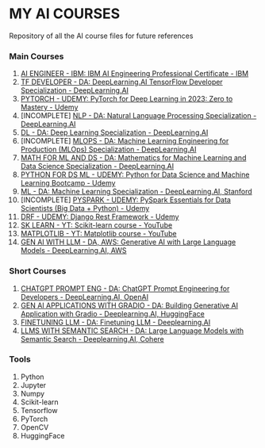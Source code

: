 # MY AI COURSES

Repository of all the AI course files for future references

### Main Courses
1. [AI ENGINEER - IBM: IBM AI Engineering Professional Certificate - IBM](<1. AI ENGINEER - IBM>)
2. [TF DEVELOPER - DA: DeepLearning.AI TensorFlow Developer Specialization - DeepLearning.AI](<2. TF DEVELOPER - DA>)
3. [PYTORCH - UDEMY: PyTorch for Deep Learning in 2023: Zero to Mastery - Udemy](<3. PYTORCH - UDEMY>)
4. [INCOMPLETE] [NLP - DA: Natural Language Processing Specialization - DeepLearning.AI](<4. NLP - DA>)
5. [DL - DA: Deep Learning Specialization - DeepLearning.AI](<5. DL - DA>)
6. [INCOMPLETE] [MLOPS - DA: Machine Learning Engineering for Production (MLOps) Specialization - DeepLearning.AI](<6. MLOPS - DA>)
7. [MATH FOR ML AND DS - DA: Mathematics for Machine Learning and Data Science Specialization - DeepLearning.AI](<7. MATH FOR ML AND DS - DA>)
8. [PYTHON FOR DS ML - UDEMY: Python for Data Science and Machine Learning Bootcamp - Udemy](<8. PYTHON FOR DS ML - UDEMY>)
9. [ML - DA: Machine Learning Specialization - DeepLearning.AI, Stanford](<9. ML - DA>)
10. [INCOMPLETE] [PYSPARK - UDEMY: PySpark Essentials for Data Scientists (Big Data + Python) - Udemy](<10. PYSPARK - UDEMY>)
11. [DRF - UDEMY: Django Rest Framework - Udemy](<11. DRF - UDEMY>)
12. [SK LEARN - YT: Scikit-learn course - YouTube](<12. SK LEARN - YT>)
13. [MATPLOTLIB - YT: Matplotlib course - YouTube](<13. MATPLOTLIB - YT>)
14. [GEN AI WITH LLM - DA, AWS: Generative AI with Large Language Models - DeepLearning.AI, AWS](<14. GEN AI WITH LLM - DA, AWS>)

### Short Courses
1. [CHATGPT PROMPT ENG - DA: ChatGPT Prompt Engineering for Developers - DeepLearning.AI, OpenAI](<SHORT COURSES/1. CHATGPT PROMPT ENG - DA>)
2. [GEN AI APPLICATIONS WITH GRADIO - DA: Building Generative AI Application with Gradio - Deeplearning.AI, HuggingFace](<SHORT COURSES/2. GEN AI APPLICATIONS WITH GRADIO - DA>)
3. [FINETUNING LLM - DA: Finetuning LLM - Deeplearning.AI](<SHORT COURSES/3. FINETUNING LLM - DA>)
4. [LLMS WITH SEMANTIC SEARCH - DA: Large Language Models with Semantic Search - Deeplearning.AI, Cohere](<SHORT COURSES/4. LLMS WITH SEMANTIC SEARCH - DA>)


### Tools
1. Python
2. Jupyter
3. Numpy
4. Scikit-learn
5. Tensorflow
6. PyTorch
7. OpenCV
8. HuggingFace